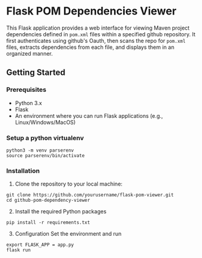 # Flask POM Dependencies Viewer

This Flask application provides a web interface for viewing Maven project dependencies defined in `pom.xml` files within a specified github repository. It first authenticates using github's Oauth, then scans the repo for `pom.xml` files, extracts dependencies from each file, and displays them in an organized manner.


## Getting Started

### Prerequisites

- Python 3.x
- Flask
- An environment where you can run Flask applications (e.g., Linux/Windows/MacOS)
### Setup a python virtualenv

```
python3 -m venv parserenv
source parserenv/bin/activate
```
### Installation

1. Clone the repository to your local machine:

```
git clone https://github.com/yourusername/flask-pom-viewer.git
cd github-pom-dependency-viewer
```

2. Install the required Python packages
   
```
pip install -r requirements.txt
```

3. Configuration
Set the environment and run
   
```
export FLASK_APP = app.py
flask run
```